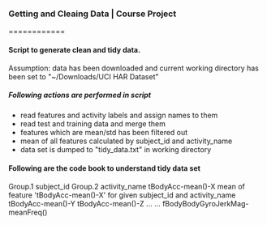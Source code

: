 ### Getting and Cleaing Data | Course Project
============

#### Script to generate clean and tidy data.
Assumption: data has been downloaded and current working directory has been set to "~/Downloads/UCI HAR Dataset"

##### Following actions are performed in script 
* read features and activity labels and assign names to them
* read test and training data and merge them
* features which are mean/std has been filtered out
* mean of all features calculated by subject_id and activity_name
* data set is dumped to "tidy_data.txt" in working directory

#### Following are the code book to understand tidy data set
Group.1	subject_id
Group.2	activity_name
tBodyAcc-mean()-X	mean of feature 'tBodyAcc-mean()-X' for given subject_id and activity_name
tBodyAcc-mean()-Y
tBodyAcc-mean()-Z
...
...
fBodyBodyGyroJerkMag-meanFreq()
